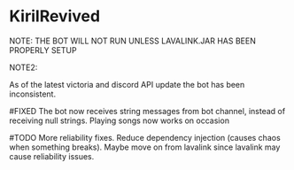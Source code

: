 # KirilRevived
NOTE:
THE BOT WILL NOT RUN UNLESS LAVALINK.JAR HAS BEEN PROPERLY SETUP

NOTE2: 

As of the latest victoria and discord API update the bot has been inconsistent.

#FIXED
The bot now receives string messages from bot channel, instead of receiving null strings.
Playing songs now works on occasion 

#TODO
More reliability fixes. 
Reduce dependency injection (causes chaos when something breaks).
Maybe move on from lavalink since lavalink may cause reliability issues.
